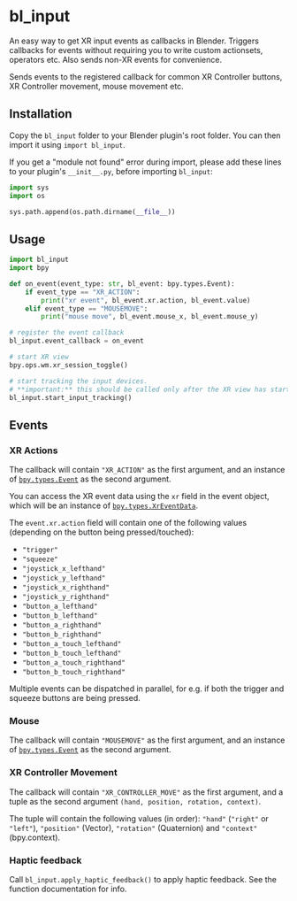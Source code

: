 # bl_input
An easy way to get XR input events as callbacks in Blender. Triggers callbacks for events without requiring you to write custom actionsets, operators etc. Also sends non-XR events for convenience.

Sends events to the registered callback for common XR Controller buttons, XR Controller movement, mouse movement etc.

## Installation
Copy the `bl_input` folder to your Blender plugin's root folder. You can then import it using `import bl_input`.

If you get a "module not found" error during import, please add these lines to your plugin's `__init__.py`, before importing `bl_input`:
```py
import sys
import os

sys.path.append(os.path.dirname(__file__))
```

## Usage
```py
import bl_input
import bpy

def on_event(event_type: str, bl_event: bpy.types.Event):
    if event_type == "XR_ACTION":
        print("xr event", bl_event.xr.action, bl_event.value)
    elif event_type == "MOUSEMOVE":
        print("mouse move", bl_event.mouse_x, bl_event.mouse_y)

# register the event callback
bl_input.event_callback = on_event

# start XR view
bpy.ops.wm.xr_session_toggle()

# start tracking the input devices.
# **important:** this should be called only after the XR view has started!
bl_input.start_input_tracking()
```

## Events
### XR Actions
The callback will contain `"XR_ACTION"` as the first argument, and an instance of [`bpy.types.Event`](https://docs.blender.org/api/current/bpy.types.Event.html) as the second argument.

You can access the XR event data using the `xr` field in the event object, which will be an instance of [`bpy.types.XrEventData`](https://docs.blender.org/api/current/bpy.types.XrEventData.html).

The `event.xr.action` field will contain one of the following values (depending on the button being pressed/touched):
* `"trigger"`
* `"squeeze"`
* `"joystick_x_lefthand"`
* `"joystick_y_lefthand"`
* `"joystick_x_righthand"`
* `"joystick_y_righthand"`
* `"button_a_lefthand"`
* `"button_b_lefthand"`
* `"button_a_righthand"`
* `"button_b_righthand"`
* `"button_a_touch_lefthand"`
* `"button_b_touch_lefthand"`
* `"button_a_touch_righthand"`
* `"button_b_touch_righthand"`

Multiple events can be dispatched in parallel, for e.g. if both the trigger and squeeze buttons are being pressed.

### Mouse
The callback will contain `"MOUSEMOVE"` as the first argument, and an instance of [`bpy.types.Event`](https://docs.blender.org/api/current/bpy.types.Event.html) as the second argument.

### XR Controller Movement
The callback will contain `"XR_CONTROLLER_MOVE"` as the first argument, and a tuple as the second argument `(hand, position, rotation, context)`.

The tuple will contain the following values (in order): `"hand"` (`"right"` or `"left"`), `"position"` (Vector), `"rotation"` (Quaternion) and `"context"` (bpy.context).

### Haptic feedback
Call `bl_input.apply_haptic_feedback()` to apply haptic feedback. See the function documentation for info.

